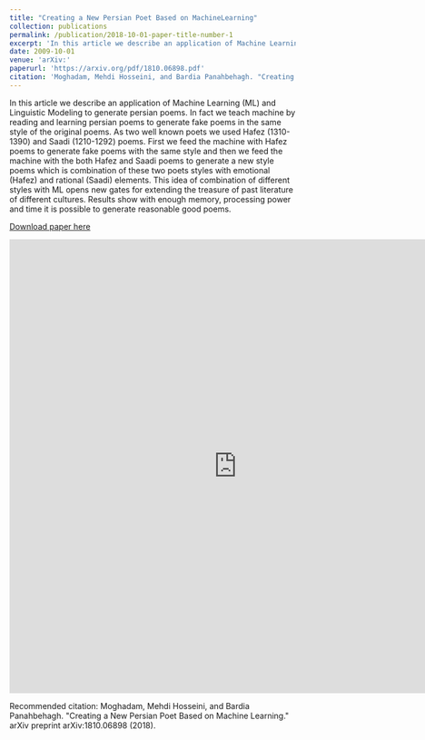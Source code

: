 ```yaml
---
title: "Creating a New Persian Poet Based on MachineLearning"
collection: publications
permalink: /publication/2018-10-01-paper-title-number-1
excerpt: 'In this article we describe an application of Machine Learning (ML) and Linguistic Modeling to generate persian poems. In fact we teach machine by reading and learning persian poems to generate fake poems in the same style of the original poems. As two well known poets we used Hafez (1310-1390) and Saadi (1210-1292) poems. First we feed the machine with Hafez poems to generate fake poems with the same style and then we feed the machine with the both Hafez and Saadi poems to generate a new style poems which is combination of these two poets styles with emotional (Hafez) and rational (Saadi) elements. This idea of combination of different styles with ML opens new gates for extending the treasure of past literature of different cultures. Results show with enough memory, processing power and time it is possible to generate reasonable good poems.'
date: 2009-10-01
venue: 'arXiv:'
paperurl: 'https://arxiv.org/pdf/1810.06898.pdf'
citation: 'Moghadam, Mehdi Hosseini, and Bardia Panahbehagh. "Creating a New Persian Poet Based on Machine Learning." arXiv preprint arXiv:1810.06898 (2018).'
---
```

In this article we describe an application of Machine Learning (ML) and Linguistic Modeling to generate persian poems. In fact we teach machine by reading and learning persian poems to generate fake poems in the same style of the original poems. As two well known poets we used Hafez (1310-1390) and Saadi (1210-1292) poems. First we feed the machine with Hafez poems to generate fake poems with the same style and then we feed the machine with the both Hafez and Saadi poems to generate a new style poems which is combination of these two poets styles with emotional (Hafez) and rational (Saadi) elements. This idea of combination of different styles with ML opens new gates for extending the treasure of past literature of different cultures. Results show with enough memory, processing power and time it is possible to generate reasonable good poems.

[Download paper here](https://arxiv.org/pdf/1810.06898.pdf)

<embed src="https://arxiv.org/pdf/1810.06898.pdf?raw=true" type="application/pdf" width="800px" height="800px">

Recommended citation: Moghadam, Mehdi Hosseini, and Bardia Panahbehagh. "Creating a New Persian Poet Based on Machine Learning." arXiv preprint arXiv:1810.06898 (2018).
